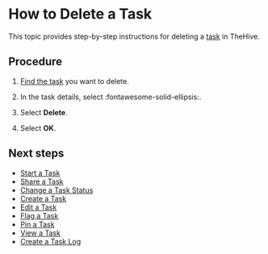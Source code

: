 # How to Delete a Task

This topic provides step-by-step instructions for deleting a [task](about-tasks.md) in TheHive.

<h2>Procedure</h2>

1. [Find the task](../tasks/search-for-tasks/find-a-task.md) you want to delete.

2. In the task details, select :fontawesome-solid-ellipsis:.

3. Select **Delete**.

4. Select **OK**.

<h2>Next steps</h2>

* [Start a Task](start-a-task.md)
* [Share a Task](share-a-task.md)
* [Change a Task Status](change-task-status.md)
* [Create a Task](create-a-task.md)
* [Edit a Task](edit-a-task.md)
* [Flag a Task](flag-a-task.md)
* [Pin a Task](pin-a-task.md)
* [View a Task](pin-a-task.md)
* [Create a Task Log](create-a-task-log.md)